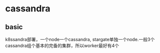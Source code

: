 
# cassandra

## basic

k8ssandra部署，一个node一个cassandra, stargate单独一个node.一般3个cassandra组个基本的完备的集群，所以worker最好有4个